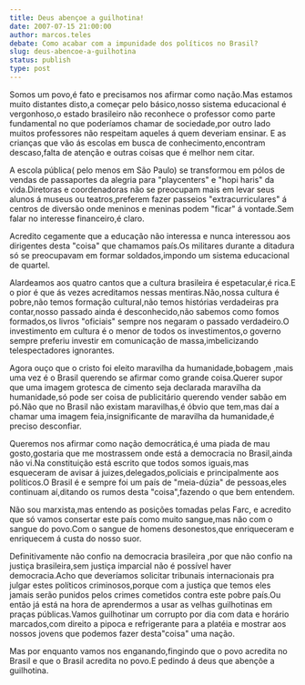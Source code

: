 ```yaml
---
title: Deus abençoe a guilhotina!
date: 2007-07-15 21:00:00
author: marcos.teles
debate: Como acabar com a impunidade dos políticos no Brasil?
slug: deus-abencoe-a-guilhotina
status: publish 
type: post
---
```


Somos um povo,é fato e precisamos nos afirmar como nação.Mas estamos muito distantes disto,a começar pelo básico,nosso sistema educacional é vergonhoso,o estado brasileiro não reconhece o professor como parte fundamental no que poderíamos chamar de sociedade,por outro lado muitos professores não respeitam aqueles á quem deveriam ensinar. E as crianças que vão ás escolas em busca de conhecimento,encontram descaso,falta de atenção e outras coisas que é melhor nem citar.  

A escola pública( pelo menos em São Paulo) se transformou em pólos de vendas de passaportes da alegria para "playcenters" e "hopi haris" da vida.Diretoras e coordenadoras não se preocupam mais em levar seus alunos á museus ou teatros,preferem fazer passeios "extracurriculares" á centros de diversão onde meninos e meninas podem "ficar" á vontade.Sem falar no interesse financeiro,é claro.  

Acredito cegamente que a educação não interessa e nunca interessou aos dirigentes desta "coisa" que chamamos país.Os militares durante a ditadura só se preocupavam em formar soldados,impondo um sistema educacional de quartel.  

Alardeamos aos quatro cantos que a cultura brasileira é espetacular,é rica.E o pior é que ás vezes acreditamos nessas mentiras.Não,nossa cultura é pobre,não temos formação cultural,não temos histórias verdadeiras pra contar,nosso passado ainda é desconhecido,não sabemos como fomos formados,os livros "oficiais" sempre nos negaram o passado verdadeiro.O investimento em cultura é o menor de todos os investimentos,o governo sempre preferiu investir em comunicação de massa,imbelicizando telespectadores ignorantes.  

Agora ouço que o cristo foi eleito maravilha da humanidade,bobagem ,mais uma vez é o Brasil querendo se afirmar como grande coisa.Querer supor que uma imagem grotesca de cimento seja declarada maravilha da humanidade,só pode ser coisa de publicitário querendo vender sabão em pó.Não que no Brasil não existam maravilhas,é óbvio que tem,mas daí a chamar uma imagem feia,insignificante de maravilha da humanidade,é preciso desconfiar.  

Queremos nos afirmar como nação democrática,é uma piada de mau gosto,gostaria que me mostrassem onde está a democracia no Brasil,ainda não vi.Na constituição está escrito que todos somos iguais,mas esqueceram de avisar á juizes,delegados,policiais e principalmente aos políticos.O Brasil é e sempre foi um país de "meia-dúzia" de pessoas,eles continuam aí,ditando os rumos desta "coisa",fazendo o que bem entendem.  

Não sou marxista,mas entendo as posições tomadas pelas Farc, e acredito que só vamos consertar este país como muito sangue,mas não com o sangue do povo.Com o sangue de homens desonestos,que enriqueceram e enriquecem á custa do nosso suor.  

Definitivamente não confio na democracia brasileira ,por que não confio na justiça brasileira,sem justiça imparcial não é possível haver democracia.Acho que deveríamos solicitar tribunais internacionais pra julgar estes políticos criminosos,porque com a justiça que temos eles jamais serão punidos pelos crimes cometidos contra este pobre país.Ou então já está na hora de aprendermos a usar as velhas guilhotinas em praças públicas.Vamos guilhotinar um corrupto por dia com data e horário marcados,com direito a pipoca e refrigerante para a platéia e mostrar aos nossos jovens que podemos fazer desta"coisa" uma nação.  

Mas por enquanto vamos nos enganando,fingindo que o povo acredita no Brasil e que o Brasil acredita no povo.E pedindo á deus que abençõe a guilhotina.
